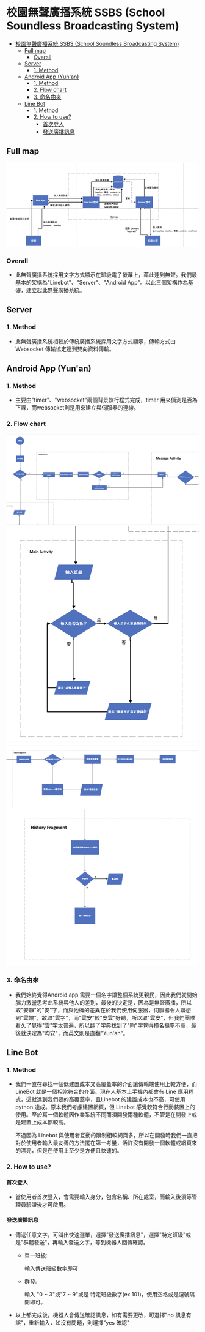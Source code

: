 # 校園無聲廣播系統 SSBS (School Soundless Broadcasting System)

- [校園無聲廣播系統 SSBS (School Soundless Broadcasting System)](#校園無聲廣播系統-ssbs-school-soundless-broadcasting-system)
  - [Full map](#full-map)
    - [Overall](#overall)
  - [Server](#server)
    - [1. Method](#1-method)
  - [Android App (Yun'an)](#android-app-yunan)
    - [1. Method](#1-method-1)
    - [2. Flow chart](#2-flow-chart)
    - [3. 命名由來](#3-命名由來)
  - [Line Bot](#line-bot)
    - [1. Method](#1-method-2)
    - [2. How to use?](#2-how-to-use)
      - [首次登入](#首次登入)
      - [發送廣播訊息](#發送廣播訊息)

## Full map
![DFD](Flow%20Charts/DFD.png)

### Overall
- 此無聲廣播系統採用文字方式顯示在班級電子螢幕上，藉此達到無聲。我們最基本的架構為"Linebot"、"Server"、"Android App"。以此三個架構作為基礎，建立起此無聲廣播系統。



## Server
### 1. Method
- 此無聲廣播系統相較於傳統廣播系統採用文字方式顯示，傳輸方式由Websocket 傳輸協定達到雙向資料傳輸。 


## Android App (Yun'an)
### 1. Method
- 主要由"timer"、"websocket"兩個背景執行程式完成，timer 用來偵測是否為下課，而websocket則是用來建立與伺服器的連線。
### 2. Flow chart
![Yun'an Flow chart](Flow%20Charts/Yun'an1.png)
![Yun'an Flow chart](Flow%20Charts/Yun'an2.png)
![Yun'an Flow chart](Flow%20Charts/Yun'an3.png)
![Yun'an Flow chart](Flow%20Charts/Yun'an4.png)
### 3. 命名由來
- 我們始終覺得Android app 需要一個名字讓整個系統更親民，因此我們就開始腦力激盪思考此系統與他人的差別，最後的決定是，因為是無聲廣播，所以取"安靜"的"安"字，而與他牌的差異在於我們使用伺服器，伺服器令人聯想到"雲端"，故取"雲字"，而"雲安"較"安雲"好聽，所以取"雲安"，但我們團隊看久了覺得"雲"字太普遍，所以翻了字典找到了"昀"字覺得撞名機率不高，最後就決定為"昀安"，而英文則是直翻"Yun'an"。
## Line Bot
### 1. Method
- 我們一直在尋找一個低建置成本又高覆蓋率的介面讓傳輸端使用上較方便，而 LineBot 就是一個相當符合的介面。現在人基本上手機內都會有 Line 應用程式，這就達到我們要的高覆蓋率，且Linebot 的建置成本也不高，可使用 python 達成。原本我們考慮建置網頁，但 Linebot 感覺較符合行動裝置上的使用。至於寫一個軟體因作業系統不同而須開發兩種軟體，不管是在開發上或是建置上成本都較高。
  
  不過因為 Linebot 與使用者互動的限制相較網頁多，所以在開發時我們一直把對於使用者輸入最友善的方法擺在第一考量，活許沒有開發一個軟體或網頁來的漂亮，但是在使用上至少是方便且快速的。
### 2. How to use?
#### 首次登入
- 當使用者首次登入，會需要輸入身分，包含名稱、所在處室，而輸入後須等管理員驗證後才可啟用。

#### 發送廣播訊息
- 傳送任意文字，可叫出快速選單，選擇"發送廣播訊息"，選擇"特定班級"或是"群體發送"，再輸入發送文字，等到機器人回傳確認。
  - 單一班級:
    
     輸入傳送班級數字即可
  - 群發:

    輸入 "0 ~ 3"或"7 ~ 9"或是 特定班級數字(ex 101)，使用空格或是逗號隔開即可。
- 以上都完成後，機器人會傳送確認訊息，如有需要更改，可選擇"no 訊息有誤"，重新輸入，如沒有問題，則選擇"yes 確認"




